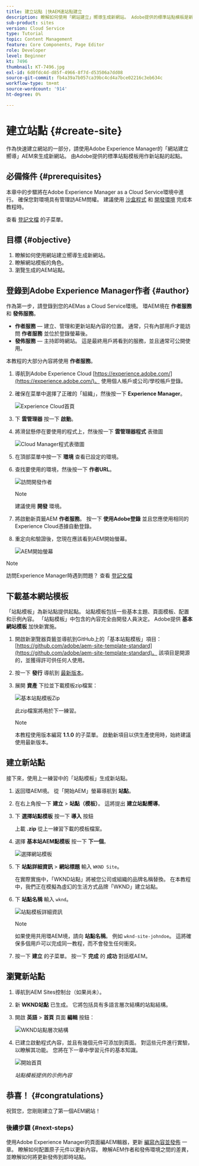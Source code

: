 ```yaml
---
title: 建立站點 |快AEM速站點建立
description: 瞭解如何使用「網站建立」嚮導生成新網站。 Adobe提供的標準站點模板是新站點的起點。
sub-product: sites
version: Cloud Service
type: Tutorial
topic: Content Management
feature: Core Components, Page Editor
role: Developer
level: Beginner
kt: 7496
thumbnail: KT-7496.jpg
exl-id: 6d0fdc4d-d85f-4966-8f7d-d53506a7dd08
source-git-commit: fb4a39a7b057ca39bc4cd4a7bce02216c3eb634c
workflow-type: tm+mt
source-wordcount: '914'
ht-degree: 0%

---
```


# 建立站點 {#create-site}

作為快速建立網站的一部分，請使用Adobe Experience Manager的「網站建立嚮導」AEM來生成新網站。 由Adobe提供的標準站點模板用作新站點的起點。

## 必備條件 {#prerequisites}

本章中的步驟將在Adobe Experience Manager as a Cloud Service環境中進行。 確保您對環境具有管理訪AEM問權。 建議使用 [沙盒程式](https://experienceleague.adobe.com/docs/experience-manager-cloud-service/onboarding/getting-access/sandbox-programs/introduction-sandbox-programs.html) 和 [開發環境](https://experienceleague.adobe.com/docs/experience-manager-cloud-service/implementing/using-cloud-manager/manage-environments.html) 完成本教程時。

查看 [登記文檔](https://experienceleague.adobe.com/docs/experience-manager-cloud-service/onboarding/home.html) 的子菜單。

## 目標 {#objective}

1. 瞭解如何使用網站建立嚮導生成新網站。
1. 瞭解網站模板的角色。
1. 瀏覽生成的AEM站點。

## 登錄到Adobe Experience Manager作者 {#author}

作為第一步，請登錄到您的AEMas a Cloud Service環境。 環AEM境在 **作者服務** 和 **發佈服務**。

* **作者服務**  — 建立、管理和更新站點內容的位置。 通常，只有內部用戶才能訪問 **作者服務** 並位於登錄螢幕後。
* **發佈服務**  — 主持即時網站。 這是最終用戶將看到的服務，並且通常可公開使用。

本教程的大部分內容將使用 **作者服務**。

1. 導航到Adobe Experience Cloud [https://experience.adobe.com/](https://experience.adobe.com/)。 使用個人帳戶或公司/學校帳戶登錄。
1. 確保在菜單中選擇了正確的「組織」，然後按一下 **Experience Manager**。

   ![Experience Cloud首頁](assets/create-site/experience-cloud-home-screen.png)

1. 下 **雲管理器** 按一下 **啟動**。
1. 將滑鼠懸停在要使用的程式上，然後按一下 **雲管理器程式** 表徵圖

   ![Cloud Manager程式表徵圖](assets/create-site/cloud-manager-program-icon.png)

1. 在頂部菜單中按一下 **環境** 查看已設定的環境。

1. 查找要使用的環境，然後按一下 **作者URL**。

   ![訪問開發作者](assets/create-site/access-dev-environment.png)

   >[!NOTE]
   >
   >建議使用 **開發** 環境。

1. 將啟動新頁籤AEM **作者服務**。 按一下 **使用Adobe登錄** 並且您應使用相同的Experience Cloud憑據自動登錄。

1. 重定向和驗證後，您現在應該看到AEM開始螢幕。

   ![AEM開始螢幕](assets/create-site/aem-start-screen.png)

>[!NOTE]
>
> 訪問Experience Manager時遇到問題？ 查看 [登記文檔](https://experienceleague.adobe.com/docs/experience-manager-cloud-service/onboarding/home.html)

## 下載基本網站模板

「站點模板」為新站點提供起點。 站點模板包括一些基本主題、頁面模板、配置和示例內容。 「站點模板」中包含的內容完全由開發人員決定。 Adobe提供 **基本網站模板** 加快新實施。

1. 開啟新瀏覽器頁籤並導航到GitHub上的「基本站點模板」項目： [https://github.com/adobe/aem-site-template-standard](https://github.com/adobe/aem-site-template-standard)。 該項目是開源的，並獲得許可供任何人使用。
1. 按一下 **發行** 導航到 [最新版本](https://github.com/adobe/aem-site-template-standard/releases/latest)。
1. 展開 **資產** 下拉並下載模板zip檔案：

   ![基本站點模板Zip](assets/create-site/template-basic-zip-file.png)

   此zip檔案將用於下一練習。

   >[!NOTE]
   >
   > 本教程使用版本編寫 **1.1.0** 的子菜單。 啟動新項目以供生產使用時，始終建議使用最新版本。

## 建立新站點

接下來，使用上一練習中的「站點模板」生成新站點。

1. 返回環AEM境。 從「開始AEM」螢幕導航到 **站點**。
1. 在右上角按一下 **建立** > **站點（模板）**。 這將提出 **建立站點嚮導**。
1. 下 **選擇站點模板** 按一下 **導入** 按鈕

   上載 **.zip** 從上一練習下載的模板檔案。

1. 選擇 **基本站AEM點模板** 按一下 **下一個**。

   ![選擇網站模板](assets/create-site/select-site-template.png)

1. 下 **站點詳細資訊** > **網站標題** 輸入 `WKND Site`。

   在實際實施中，「WKND站點」將被您公司或組織的品牌名稱替換。 在本教程中，我們正在模擬為虛幻的生活方式品牌「WKND」建立站點。

1. 下 **站點名稱** 輸入 `wknd`。

   ![站點模板詳細資訊](assets/create-site/site-template-details.png)

   >[!NOTE]
   >
   > 如果使用共用環AEM境，請向 **站點名稱**。 例如 `wknd-site-johndoe`。 這將確保多個用戶可以完成同一教程，而不會發生任何衝突。

1. 按一下 **建立** 的子菜單。 按一下 **完成** 的 **成功** 對話框AEM。

## 瀏覽新站點

1. 導航到AEM Sites控制台（如果尚未）。
1. 新 **WKND站點** 已生成。 它將包括具有多語言層次結構的站點結構。
1. 開啟 **英語** > **首頁** 頁面 **編輯** 按鈕：

   ![WKND站點層次結構](assets/create-site/wknd-site-starter-hierarchy.png)

1. 已建立啟動程式內容，並且有幾個元件可添加到頁面。 對這些元件進行實驗，以瞭解其功能。 您將在下一章中學習元件的基本知識。

   ![開始首頁](assets/create-site/start-home-page.png)

   *站點模板提供的示例內容*

## 恭喜！ {#congratulations}

祝賀您，您剛剛建立了第一個AEM網站！

### 後續步驟 {#next-steps}

使用Adobe Experience Manager的頁面編AEM輯器，更新 [編寫內容並發佈](author-content-publish.md) 一章。 瞭解如何配置原子元件以更新內容。 瞭解AEM作者和發佈環境之間的差異，並瞭解如何將更新發佈到即時站點。
